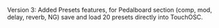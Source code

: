 Version 3:
Added Presets features, for Pedalboard section (comp, mod, delay, reverb, NG) save and load 20 presets directly into TouchOSC.
